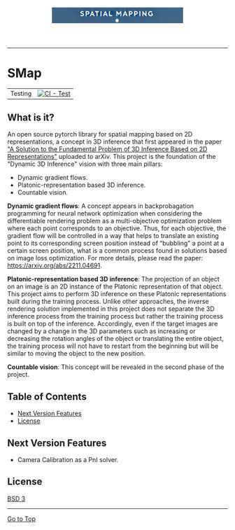 <h1 align="center">
<img src="https://raw.githubusercontent.com/thienannguyen-cv/SMap/main/logo.png" width="300">
</h1><br>

-----------------

# SMap

| | |
| --- | --- |
| Testing | [![CI - Test](https://img.shields.io/badge/Unit_Tests-failed-red)]()|

## What is it?
An open source pytorch library for spatial mapping based on 2D representations, a concept in 3D inference that first appeared in the paper ["A Solution to the Fundamental Problem of 3D Inference Based on 2D Representations"](https://arxiv.org/abs/2211.04691) uploaded to arXiv. This project is the foundation of the "Dynamic 3D Inference" vision with three main pillars: 
 - Dynamic gradient flows. 
 - Platonic-representation based 3D inference. 
 - Countable vision. 

**Dynamic gradient flows**: A concept appears in backprobagation programming for neural network optimization when considering the differentiable rendering problem as a multi-objective optimization problem where each point corresponds to an objective. Thus, for each objective, the gradient flow will be controlled in a way that helps to translate an existing point to its corresponding screen position instead of “bubbling" a point at a certain screen position, what is a common process found in solutions based on image loss optimization. 
For more details, please read the paper: https://arxiv.org/abs/2211.04691. 

**Platonic-representation based 3D inference**: The projection of an object on an image is an 2D instance of the Platonic representation of that object. This project aims to perform 3D inference on these Platonic representations built during the training process. Unlike other approaches, the inverse rendering solution implemented in this project does not separate the 3D inference process from the training process but rather the training process is built on top of the inference. Accordingly, even if the target images are changed by a change in the 3D parameters such as increasing or decreasing the rotation angles of the object or translating the entire object, the training process will not have to restart from the beginning but will be similar to moving the object to the new position. 

**Countable vision**: This concept will be revealed in the second phase of the project. 

## Table of Contents

- [Next Version Features](#next-version-features)
- [License](#license)

## Next Version Features
- Camera Calibration as a PnI solver. 

## License
[BSD 3](LICENSE)

<hr>

[Go to Top](#table-of-contents)
